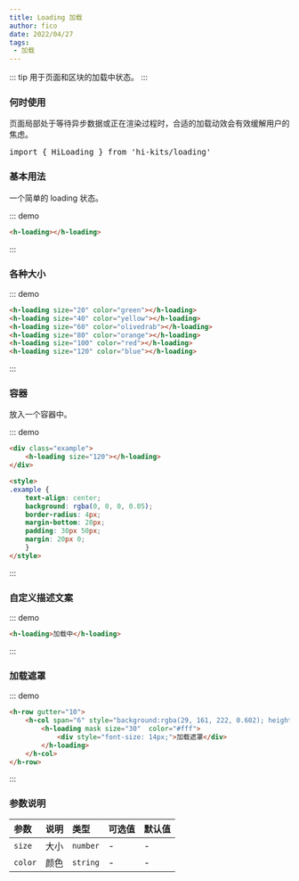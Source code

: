 ```yaml
---
title: Loading 加载
author: fico
date: 2022/04/27
tags:
 - 加载
---
```

::: tip
用于页面和区块的加载中状态。
:::
### 何时使用
页面局部处于等待异步数据或正在渲染过程时，合适的加载动效会有效缓解用户的焦虑。
<pre class="language-ts">
import { HiLoading } from 'hi-kits/loading'
</pre>
### 基本用法

一个简单的 loading 状态。

::: demo
```html
<h-loading></h-loading>

```
:::

### 各种大小

::: demo
```html
<h-loading size="20" color="green"></h-loading>
<h-loading size="40" color="yellow"></h-loading>
<h-loading size="60" color="olivedrab"></h-loading>
<h-loading size="80" color="orange"></h-loading> 
<h-loading size="100" color="red"></h-loading> 
<h-loading size="120" color="blue"></h-loading> 

```
:::

### 容器

放入一个容器中。

::: demo
```html
<div class="example">
    <h-loading size="120"></h-loading> 
</div>

<style>
.example {
    text-align: center;
    background: rgba(0, 0, 0, 0.05);
    border-radius: 4px;
    margin-bottom: 20px;
    padding: 30px 50px;
    margin: 20px 0;
    }
</style>

```
:::

### 自定义描述文案

::: demo
```html
<h-loading>加载中</h-loading>

```
:::
### 加载遮罩

::: demo
```html
<h-row gutter="10">
    <h-col span="6" style="background:rgba(29, 161, 222, 0.602); height: 100px;">
        <h-loading mask size="30"  color="#fff">
            <div style="font-size: 14px;">加载遮罩</div>
        </h-loading>
    </h-col>
</h-row>

```
:::
### 参数说明

|参数|说明|类型|可选值|默认值
|:--|:--|:--|:-----|:---
|`size`|大小|`number` |-|-
|`color`|颜色|`string` |-|-
